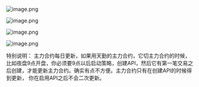 ![image.png](https://gitee.com/hxc8/images9/raw/master/img/202411302030621.png)



![image.png](https://gitee.com/hxc8/images9/raw/master/img/202411302030163.png)


![image.png](https://gitee.com/hxc8/images9/raw/master/img/202411302031598.png)



![image.png](https://gitee.com/hxc8/images9/raw/master/img/202411302033520.png)



特别说明：
主力合约每日更新，如果用天勤的主力合约，它切主力合约的时候，比如夜盘9点开盘，你必须要9点以后启动策略，创建API，然后它有第一笔交易之后创建，才能更新主力合约。确实有点不方便。主力合约只有在创建API的时候得到更新， 你在启用API之后不会二次更新。